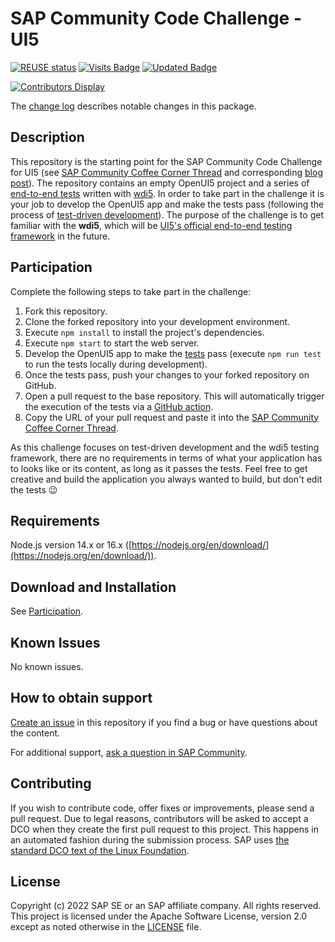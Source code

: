 # SAP Community Code Challenge - UI5
<!--- Register repository https://api.reuse.software/register, then add REUSE badge:-->
[![REUSE status](https://api.reuse.software/badge/github.com/SAP-samples/sap-community-code-challenge-ui5)](https://api.reuse.software/info/github.com/SAP-samples/sap-community-code-challenge-ui5)
[![Visits Badge](https://badges.pufler.dev/visits/SAP-samples/sap-community-code-challenge-ui5)](https://badges.pufler.dev)
[![Updated Badge](https://badges.pufler.dev/updated/SAP-samples/sap-community-code-challenge-ui5)](https://badges.pufler.dev)

[![Contributors Display](https://badges.pufler.dev/contributors/SAP-samples/sap-community-code-challenge-ui5?size=50&padding=5&bots=false)](https://badges.pufler.dev)

The [change log](/CHANGELOG.md) describes notable changes in this package.

## Description
This repository is the starting point for the SAP Community Code Challenge for UI5 (see [SAP Community Coffee Corner Thread]() and corresponding [blog post]()). The repository contains an empty OpenUI5 project and a series of [end-to-end tests](/webapp/test/e2e/) written with [wdi5](https://js-soft.github.io/wdi5/#/). In order to take part in the challenge it is your job to develop the OpenUI5 app and make the tests pass (following the process of [test-driven development](https://en.wikipedia.org/wiki/Test-driven_development)). The purpose of the challenge is to get familiar with the **wdi5**, which will be [UI5's official end-to-end testing framework](https://blogs.sap.com/2022/02/12/the-king-is-dead-long-live-the-king-wdi5-as-uiveri5-successor/) in the future.

## Participation
Complete the following steps to take part in the challenge:

1. Fork this repository.
1. Clone the forked repository into your development environment.
1. Execute `npm install` to install the project's dependencies.
1. Execute `npm start` to start the web server.
1. Develop the OpenUI5 app to make the [tests](/webapp/test/e2e/) pass (execute `npm run test` to run the tests locally during development).
1. Once the tests pass, push your changes to your forked repository on GitHub.
1. Open a pull request to the base repository. This will automatically trigger the execution of the tests via a [GitHub action](/.github/workflows/wdi5-tests.yml).
1. Copy the URL of your pull request and paste it into the [SAP Community Coffee Corner Thread]().

As this challenge focuses on test-driven development and the wdi5 testing framework, there are no requirements in terms of what your application has to looks like or its content, as long as it passes the tests. Feel free to get creative and build the application you always wanted to build, but don't edit the tests 😉

## Requirements
Node.js version 14.x or 16.x ([https://nodejs.org/en/download/](https://nodejs.org/en/download/)).

## Download and Installation
See [Participation](#participation).

## Known Issues
No known issues.

## How to obtain support
[Create an issue](https://github.com/SAP-samples/<repository-name>/issues) in this repository if you find a bug or have questions about the content.
 
For additional support, [ask a question in SAP Community](https://answers.sap.com/questions/ask.html).

## Contributing
If you wish to contribute code, offer fixes or improvements, please send a pull request. Due to legal reasons, contributors will be asked to accept a DCO when they create the first pull request to this project. This happens in an automated fashion during the submission process. SAP uses [the standard DCO text of the Linux Foundation](https://developercertificate.org/).

## License
Copyright (c) 2022 SAP SE or an SAP affiliate company. All rights reserved. This project is licensed under the Apache Software License, version 2.0 except as noted otherwise in the [LICENSE](/LICENSES/Apache-2.0.txt) file.
